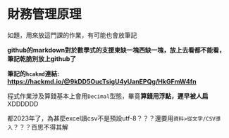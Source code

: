 # 財務管理原理

如題，用來放這門課的作業，有可能也會放筆記

**github的markdown對於數學式的支援東缺一塊西缺一塊，放上去看都不能看，筆記乾脆別放上github了**

**筆記的`hcakmd`連結:  https://hackmd.io/@9kDD5OucTsigU4yUanEPQg/HkGFmW4fn**

程式作業涉及算錢基本上會用`Decimal`型態，畢竟**算錢用浮點，遲早被人扁**XDDDDDD

都2023年了，為甚麼excel讀csv不是預設utf-8？？？還要用`資料>從文字/CSV導入`？？？百思不得其解